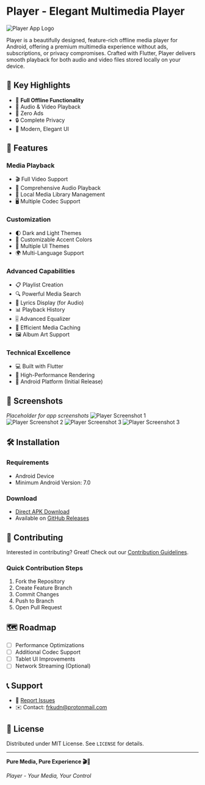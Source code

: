 # Player - Elegant Multimedia Player

![Player App Logo](assets/svgs/logo.svg)

Player is a beautifully designed, feature-rich offline media player for Android, offering a premium multimedia experience without ads, subscriptions, or privacy compromises. Crafted with Flutter, Player delivers smooth playback for both audio and video files stored locally on your device.

## 🌟 Key Highlights

- 📱 **Full Offline Functionality**
- 🎵 Audio & Video Playback
- 🚫 Zero Ads
- 🔒 Complete Privacy
- 🎨 Modern, Elegant UI

## 🚀 Features

### Media Playback
- 🎬 Full Video Support
- 🎵 Comprehensive Audio Playback
- 📂 Local Media Library Management
- 🖥️ Multiple Codec Support

### Customization
- 🌓 Dark and Light Themes
- 🎨 Customizable Accent Colors
- 🌈 Multiple UI Themes
- 🌍 Multi-Language Support

### Advanced Capabilities
- 📋 Playlist Creation
- 🔍 Powerful Media Search
- 📝 Lyrics Display (for Audio)
- 📊 Playback History
- 🎚️ Advanced Equalizer
- 💾 Efficient Media Caching
- 🖼️ Album Art Support

### Technical Excellence
- 💻 Built with Flutter
- 🚀 High-Performance Rendering
- 📱 Android Platform (Initial Release)

## 📸 Screenshots

*Placeholder for app screenshots*
![Player Screenshot 1](assets/screenshot1.jpg)
![Player Screenshot 2](assets/screenshot2.jpg)
![Player Screenshot 3](assets/screenshot3.jpg)
![Player Screenshot 3](assets/screenshot4.jpg)

## 🛠 Installation

### Requirements
- Android Device
- Minimum Android Version: 7.0

### Download
- [Direct APK Download](https://github.com/frkudn/player/releases/download/v1.0.0/player.-v1.0.1.apk)
- Available on [GitHub Releases](https://github.com/frkudn/player/releases)

## 🤝 Contributing

Interested in contributing? Great! Check out our [Contribution Guidelines](CONTRIBUTING.md).

### Quick Contribution Steps
1. Fork the Repository
2. Create Feature Branch
3. Commit Changes
4. Push to Branch
5. Open Pull Request

## 🗺️ Roadmap
- [ ] Performance Optimizations
- [ ] Additional Codec Support
- [ ] Tablet UI Improvements
- [ ] Network Streaming (Optional)

## 📞 Support

- 🐛 [Report Issues](https://github.com/frkudn/player/issues)
- ✉️ Contact: [frkudn@protonmail.com](mailto:frkudn@protonmail.com)

## 📄 License

Distributed under MIT License. See `LICENSE` for details.

---

**Pure Media, Pure Experience 🎬🎵**

*Player - Your Media, Your Control*
